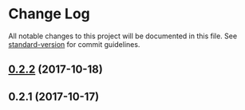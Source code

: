 # Change Log

All notable changes to this project will be documented in this file. See [standard-version](https://github.com/conventional-changelog/standard-version) for commit guidelines.

<a name="0.2.2"></a>
## [0.2.2](https://github.com/getchui/Trueface.ai_SDK/compare/v0.1.2...v0.2.2) (2017-10-18)



<a name="0.2.1"></a>
## 0.2.1 (2017-10-17)
